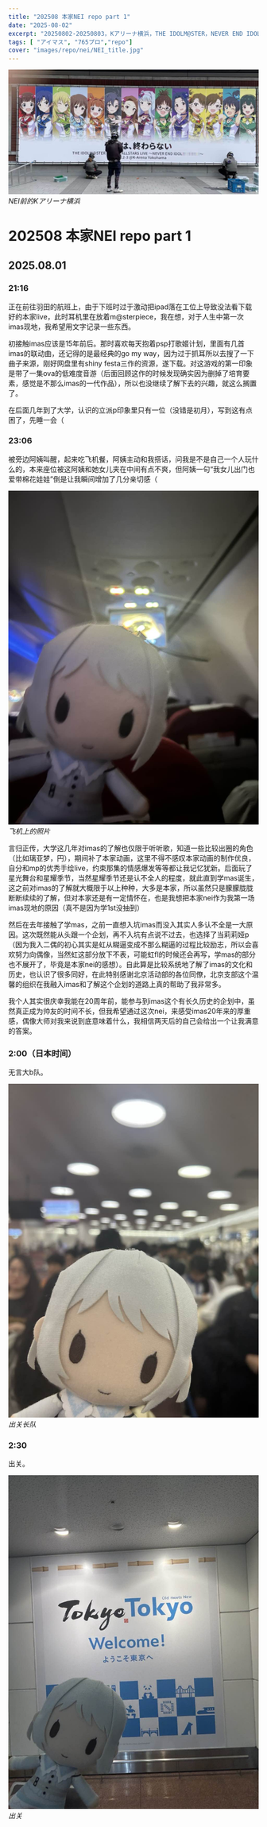 ```yaml
---
title: "202508 本家NEI repo part 1"
date: "2025-08-02"
excerpt: "20250802-20250803，Kアリーナ横浜，THE IDOLM@STER，NEVER END IDOL"
tags: [ "アイマス", "765プロ","repo"]
cover: "images/repo/nei/NEI_title.jpg"
---
```

![NEI前的Kアリーナ横浜](images/repo/nei/NEI_title.jpg) *NEI前的Kアリーナ横浜*

# 202508 本家NEI repo part 1
## 2025.08.01 
### 21:16

正在前往羽田的航班上，由于下班时过于激动把ipad落在工位上导致没法看下载好的本家live，此时耳机里在放着m@sterpiece，我在想，对于人生中第一次imas现地，我希望用文字记录一些东西。

初接触imas应该是15年前后。那时喜欢每天抱着psp打歌姬计划，里面有几首imas的联动曲，还记得的是最经典的go my way，因为过于抓耳所以去搜了一下曲子来源，刚好网盘里有shiny festa三作的资源，遂下载。对这游戏的第一印象是带了一集ova的低难度音游（后面回顾这作的时候发现确实因为删掉了培育要素，感觉是不那么imas的一代作品），所以也没继续了解下去的兴趣，就这么搁置了。

在后面几年到了大学，认识的立派p印象里只有一位（没错是初月），写到这有点困了，先睡一会（

### 23:06
被旁边阿姨叫醒，起来吃飞机餐，阿姨主动和我搭话，问我是不是自己一个人玩什么的，本来座位被这阿姨和她女儿夹在中间有点不爽，但阿姨一句“我女儿出门也爱带棉花娃娃”倒是让我瞬间增加了几分亲切感（

![飞机上的照片](images/repo/nei/NEI_air.jpg) *飞机上的照片*

言归正传，大学这几年对imas的了解也仅限于听听歌，知道一些比较出圈的角色（比如璃亚梦，円），期间补了本家动画，这里不得不感叹本家动画的制作优良，自分和mp的优秀手绘live，约束那集的情感爆发等等都让我记忆犹新。后面玩了星光舞台和星耀季节，当然星耀季节还是认不全人的程度，就此直到学mas诞生，这之前对imas的了解就大概限于以上种种，大多是本家，所以虽然只是朦朦胧胧断断续续的了解，但对本家还是有一定情怀在，也是我想把本家nei作为我第一场imas现地的原因（真不是因为学1st没抽到）

然后在去年接触了学mas，之前一直想入坑imas而没入其实人多认不全是一大原因。这次既然能从头跟一个企划，再不入坑有点说不过去，也选择了当莉莉娅p（因为我入二偶的初心其实是虹从糊逼变成不那么糊逼的过程比较励志，所以会喜欢努力向偶像，当然虹这部分放下不表，可能虹fl的时候还会再写，学mas的部分也不展开了，毕竟是本家nei的感想）。自此算是比较系统地了解了imas的文化和历史，也认识了很多同好，在此特别感谢北京活动部的各位同僚，北京支部这个温馨的组织在我融入imas和了解这个企划的道路上真的帮助了我非常多。

我个人其实很庆幸我能在20周年前，能参与到imas这个有长久历史的企划中，虽然真正成为帅友的时间不长，但我希望通过这次nei，来感受imas20年来的厚重感，偶像大师对我来说到底意味着什么，我相信两天后的自己会给出一个让我满意的答案。


### 2:00（日本时间）
无言大b队。

![出关长队](images/repo/nei/NEI_queue.jpg) *出关长队*

### 2:30
出关。

![出关](images/repo/nei/NEI_tokyo2.jpg) *出关*